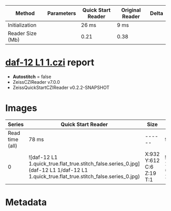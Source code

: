 |  Method            | Parameters       | Quick Start Reader | Original Reader | Delta  |
| -------------------|------------------|--------------------|-----------------|------- |
| Initialization     |                  |26 ms|9 ms|        |
| Reader Size (Mb)     |                  |0.21|0.38|        |
# [daf-12 L1 1.czi](https://zenodo.org/record/5602160/files/daf-12%20L1%201.czi) report
 - **Autostitch** = false
 - ZeissCZIReader v7.0.0
 - ZeissQuickStartCZIReader v0.2.2-SNAPSHOT

# Images 

| Series            | Quick Start Reader | Size | Original Reader | Size | #Diffs |
|-------------------|--------------------|------|-----------------|------|--------|
| Read time (all)   |78 ms|------|90 ms|------|--------|
|0|![daf-12 L1 1.quick_true.flat_true.stitch_false.series_0.jpg](daf-12 L1 1/daf-12 L1 1.quick_true.flat_true.stitch_false.series_0.jpg)|X:932<br>Y:612<br>C:6<br>Z:19<br>T:1|![daf-12 L1 1.quick_false.flat_true.stitch_false.series_0.jpg](daf-12 L1 1/daf-12 L1 1.quick_false.flat_true.stitch_false.series_0.jpg)|X:932<br>Y:612<br>C:6<br>Z:19<br>T:1|0|

# Metadata

